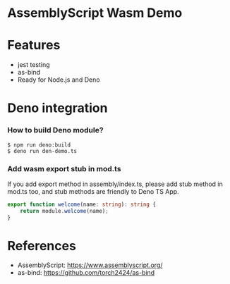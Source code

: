 AssemblyScript Wasm Demo
========================

# Features

* jest testing
* as-bind
* Ready for Node.js and Deno

# Deno integration

### How to build Deno module?

```
$ npm run deno:build
$ deno run den-demo.ts
```

### Add wasm export stub in mod.ts

If you add export method in assembly/index.ts, please add stub method in mod.ts too, and stub methods are friendly to Deno TS App.

```typescript
export function welcome(name: string): string {
    return module.welcome(name);
}
```

# References

* AssemblyScript: https://www.assemblyscript.org/
* as-bind: https://github.com/torch2424/as-bind
